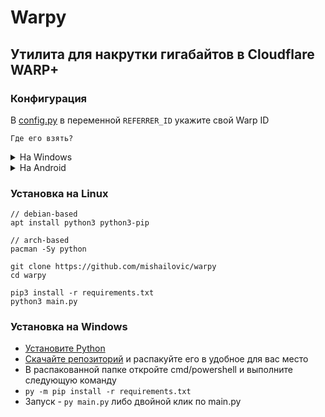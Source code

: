 # Warpy

## Утилита для накрутки гигабайтов в Cloudflare WARP+

### Конфигурация

В [config.py](/config.py) в переменной `REFERRER_ID` укажите свой Warp ID

`Где его взять?`

<details>

<summary>На Windows</summary>

![Windows-1](https://i.imgur.com/0II785o.png)

![Windows-2](https://i.imgur.com/SCoiHuJ.png)
</details>

<details>

<summary>На Android</summary>

![Android-1](https://i.imgur.com/yuGbDwu.png)

![Android-2](https://i.imgur.com/liPIM31.png)

![Android-3](https://i.imgur.com/WOjsd4y.png)

![Android-4](https://i.imgur.com/O9cbMMt.png)

</details>

### Установка на Linux

```text
// debian-based
apt install python3 python3-pip

// arch-based
pacman -Sy python

git clone https://github.com/mishailovic/warpy
cd warpy

pip3 install -r requirements.txt
python3 main.py
```

### Установка на Windows

- [Установите Python](https://www.python.org/downloads/)
- [Скачайте репозиторий](https://github.com/mishailovic/warpy/archive/refs/heads/main.zip) и распакуйте его в удобное для вас место
- В распакованной папке откройте cmd/powershell и выполните следующую команду
- `py -m pip install -r requirements.txt`
- Запуск - `py main.py` либо двойной клик по main.py
